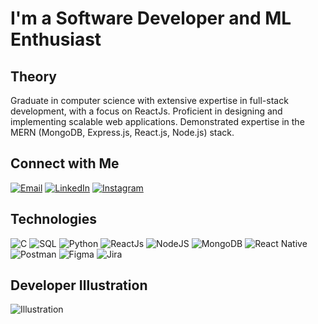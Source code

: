 # I'm a Software Developer and ML Enthusiast

## Theory
Graduate in computer science with extensive expertise in full-stack development, with a focus on ReactJs. Proficient in designing and implementing scalable web applications. Demonstrated expertise in the MERN (MongoDB, Express.js, React.js, Node.js) stack.

## Connect with Me
[![Email](https://img.shields.io/badge/Email-Click%20to%20Email-blue?style=flat-square&logo=gmail)](mailto:youremail@example.com)
[![LinkedIn](https://img.shields.io/badge/LinkedIn-Connect-blue?style=flat-square&logo=linkedin)](https://www.linkedin.com/in/yourusername)
[![Instagram](https://img.shields.io/badge/Instagram-Follow-blue?style=flat-square&logo=instagram)](https://www.instagram.com/yourusername)

## Technologies
![C](https://img.shields.io/badge/-C-00599C?style=flat-square&logo=c)
![SQL](https://img.shields.io/badge/-SQL-4479A1?style=flat-square&logo=sql)
![Python](https://img.shields.io/badge/-Python-3776AB?style=flat-square&logo=python&logoColor=ffffff)
![ReactJs](https://img.shields.io/badge/-ReactJs-61DAFB?style=flat-square&logo=react&logoColor=ffffff)
![NodeJS](https://img.shields.io/badge/-NodeJS-339933?style=flat-square&logo=node.js&logoColor=ffffff)
![MongoDB](https://img.shields.io/badge/-MongoDB-47A248?style=flat-square&logo=mongodb&logoColor=ffffff)
![React Native](https://img.shields.io/badge/-React%20Native-61DAFB?style=flat-square&logo=react&logoColor=ffffff)
![Postman](https://img.shields.io/badge/-Postman-FF6C37?style=flat-square&logo=postman&logoColor=ffffff)
![Figma](https://img.shields.io/badge/-Figma-F24E1E?style=flat-square&logo=figma&logoColor=ffffff)
![Jira](https://img.shields.io/badge/-Jira-0052CC?style=flat-square&logo=jira&logoColor=ffffff)

## Developer Illustration
![Illustration](https://example.com/your-illustration.png)

